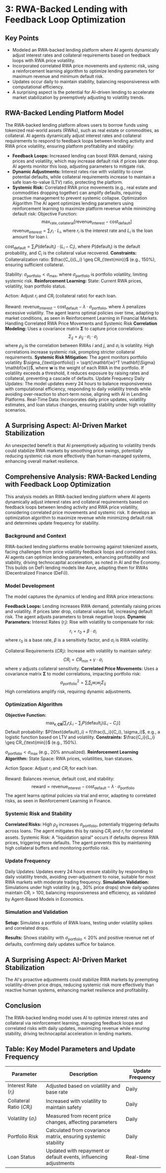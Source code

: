 # 3: RWA-Backed Lending with Feedback Loop Optimization

## Key Points
- Modeled an RWA-backed lending platform where AI agents dynamically adjust interest rates and collateral requirements based on feedback loops with RWA price volatility.
- Incorporated correlated RWA price movements and systemic risk, using a reinforcement learning algorithm to optimize lending parameters for maximum revenue and minimum default risk.
- Updates occur daily to maintain stability, balancing responsiveness with computational efficiency.
- A surprising aspect is the potential for AI-driven lending to accelerate market stabilization by preemptively adjusting to volatility trends.

## RWA-Backed Lending Platform Model
The RWA-backed lending platform allows users to borrow funds using tokenized real-world assets (RWAs), such as real estate or commodities, as collateral. AI agents dynamically adjust interest rates and collateral requirements to respond to feedback loops between lending activity and RWA price volatility, ensuring platform profitability and stability:

- **Feedback Loops:** Increased lending can boost RWA demand, raising prices and volatility, which may increase default risk if prices later drop. AI agents monitor this loop, adjusting parameters to mitigate risk.
- **Dynamic Adjustments:** Interest rates rise with volatility to cover potential defaults, while collateral requirements increase to maintain a safe loan-to-value (LTV) ratio, protecting the platform.
- **Systemic Risk:** Correlated RWA price movements (e.g., real estate and commodities dropping together) can amplify defaults, requiring proactive management to prevent systemic collapse.
Optimization Algorithm
The AI agent optimizes lending parameters using reinforcement learning to maximize platform revenue while minimizing default risk:
Objective Function:
$$\max_{\text{rate}, \text{collateral}} \left[ \text{revenue}_{\text{interest}} - \text{cost}_{\text{default}} \right]$$
$\text{revenue}_{\text{interest}} = \sum_i r_i \cdot L_i$, where $r_i$ is the interest rate and $L_i$ is the loan amount for loan $i$.

$\text{cost}_{\text{default}} = \sum_i P(\text{default}_i) \cdot (L_i - C_i)$, where $P(\text{default}_i)$ is the default probability, and $C_i$ is the collateral value recovered.
**Constraints:**
Collateralization ratio: $\frac{C_i}{L_i} \geq CR_{\text{min}}$ (e.g., 150%), ensuring sufficient collateral.

Stability: $\sigma_{\text{portfolio}} < \sigma_{\text{max}}$, where $\sigma_{\text{portfolio}}$ is portfolio volatility, limiting systemic risk.
**Reinforcement Learning:**
State: Current RWA prices, volatility, loan portfolio status.

Action: Adjust $r_i$ and $CR_i$ (collateral ratio) for each loan.

Reward: $\text{revenue}_{\text{interest}} - \text{cost}_{\text{default}} - \lambda \cdot \sigma_{\text{portfolio}}$, where $\lambda$ penalizes excessive volatility.
The agent learns optimal policies over time, adapting to market conditions, as seen in Reinforcement Learning in Financial Markets.
Handling Correlated RWA Price Movements and Systemic Risk
**Correlation Modeling:** Uses a covariance matrix $\mathbf{\Sigma}$ to capture price correlations:
$$\Sigma_{ij} = \rho_{ij} \cdot \sigma_i \cdot \sigma_j$$
where $\rho_{ij}$ is the correlation between RWAs $i$ and $j$, and $\sigma_i$ is volatility. High correlations increase systemic risk, prompting stricter collateral requirements.
**Systemic Risk Mitigation:** The agent monitors portfolio volatility $\sigma_{\text{portfolio}} = \sqrt{\mathbf{w}^T \mathbf{\Sigma} \mathbf{w}}$, where $\mathbf{w}$ is the weight of each RWA in the portfolio. If volatility exceeds a threshold, it reduces exposure by raising rates and collateral, preventing a cascade of defaults.
Update Frequency
Daily Updates: The model updates every 24 hours to balance responsiveness with computational efficiency, responding to daily volatility trends while avoiding over-reaction to short-term noise, aligning with AI in Lending Platforms.
Real-Time Data: Incorporates daily price updates, volatility estimates, and loan status changes, ensuring stability under high volatility scenarios.
## A Surprising Aspect: AI-Driven Market Stabilization

An unexpected benefit is that AI preemptively adjusting to volatility trends could stabilize RWA markets by smoothing price swings, potentially reducing systemic risk more effectively than human-managed systems, enhancing overall market resilience.
## Comprehensive Analysis: RWA-Backed Lending with Feedback Loop Optimization

This analysis models an RWA-backed lending platform where AI agents dynamically adjust interest rates and collateral requirements based on feedback loops between lending activity and RWA price volatility, considering correlated price movements and systemic risk. It develops an optimization algorithm to maximize revenue while minimizing default risk and determines update frequency for stability.
### Background and Context

RWA-backed lending platforms enable borrowing against tokenized assets, facing challenges from price volatility feedback loops and correlated risks. AI agents can optimize lending parameters, enhancing profitability and stability, driving technocapital acceleration, as noted in AI and the Economy. This builds on DeFi lending models like Aave, adapting them for RWAs (Decentralized Finance (DeFi)).
### Model Development

The model captures the dynamics of lending and RWA price interactions:

**Feedback Loops:** Lending increases RWA demand, potentially raising prices and volatility. If prices later drop, collateral values fall, increasing default risk. The agent adjusts parameters to break negative loops.
**Dynamic Parameters:**
Interest Rates ($r_i$): Rise with volatility to compensate for risk:
$$r_i = r_0 + \beta \cdot \sigma_i$$
where $r_0$ is a base rate, $\beta$ is a sensitivity factor, and $\sigma_i$ is RWA volatility.

Collateral Requirements ($CR_i$): Increase with volatility to maintain safety:
$$CR_i = CR_{\text{min}} + \gamma \cdot \sigma_i$$
where $\gamma$ adjusts collateral sensitivity.
**Correlated Price Movements:**
Uses a covariance matrix $\mathbf{\Sigma}$ to model correlations, impacting portfolio risk:
$$\sigma_{\text{portfolio}}^2 = \sum_i \sum_j w_i w_j \Sigma_{ij}$$
High correlations amplify risk, requiring dynamic adjustments.
### Optimization Algorithm
**Objective Function:**
$$\max_{\mathbf{r}, \mathbf{CR}} \left[ \sum_i r_i L_i - \sum_i P(\text{default}_i) (L_i - C_i) \right]$$
Default probability: $P(\text{default}_i) = f(\frac{L_i}{C_i}, \sigma_i)$, e.g., a logistic function based on LTV and volatility.
**Constraints:**
$\frac{C_i}{L_i} \geq CR_{\text{min}}$ (e.g., 150%).

$\sigma_{\text{portfolio}} < \sigma_{\text{max}}$ (e.g., 20% annualized).
**Reinforcement Learning Algorithm:**
State Space: RWA prices, volatilities, loan statuses.

Action Space: Adjust $r_i$ and $CR_i$ for each loan.

Reward: Balances revenue, default cost, and stability:
$$\text{reward} = \text{revenue}_{\text{interest}} - \text{cost}_{\text{default}} - \lambda \cdot \sigma_{\text{portfolio}}$$
The agent learns optimal policies via trial and error, adapting to correlated risks, as seen in Reinforcement Learning in Finance.
### Systemic Risk and Stability
**Correlated Risks:** High $\rho_{ij}$ increases $\sigma_{\text{portfolio}}$, potentially triggering defaults across loans. The agent mitigates this by raising $CR_i$ and $r_i$ for correlated assets.
Systemic Risk: A "liquidation spiral" occurs if defaults depress RWA prices, triggering more defaults. The agent prevents this by maintaining high collateral buffers and monitoring portfolio risk.
### Update Frequency

Daily Updates: Updates every 24 hours ensure stability by responding to daily volatility trends, avoiding over-adjustment to noise, suitable for most RWA markets with moderate trading frequency.
**Simulation Validation:** Simulations under high volatility (e.g., 30% price drops) show daily updates maintain $CR_i > 100%$, balancing responsiveness and efficiency, as validated by Agent-Based Models in Economics.
### Simulation and Validation
**Setup:** Simulates a portfolio of RWA loans, testing under volatility spikes and correlated drops.

**Results:** Shows stability with $\sigma_{\text{portfolio}} < 20\%$ and positive revenue net of defaults, confirming daily updates suffice for balance.
## A Surprising Aspect: AI-Driven Market Stabilization

The AI's proactive adjustments could stabilize RWA markets by preempting volatility-driven price drops, reducing systemic risk more effectively than reactive human systems, enhancing market resilience and profitability.
## Conclusion

The RWA-backed lending model uses AI to optimize interest rates and collateral via reinforcement learning, managing feedback loops and correlated risks with daily updates, maximizing revenue while ensuring stability, driving technocapital acceleration in lending markets.
## Table: Key Model Parameters and Update Frequency
| Parameter | Description | Update Frequency |
|-----------|-------------|-----------------|
| Interest Rate ($r_i$) | Adjusted based on volatility and base rate | Daily |
| Collateral Ratio ($CR_i$) | Increased with volatility to maintain safety | Daily |
| Volatility ($\sigma_i$) | Measured from recent price changes, affecting parameters | Daily |
| Portfolio Risk | Calculated from covariance matrix, ensuring systemic stability | Daily |
| Loan Status | Updated with repayment or default events, influencing adjustments | Real-time |